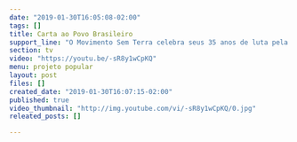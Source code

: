 ```yaml
---
date: "2019-01-30T16:05:08-02:00"
tags: []
title: Carta ao Povo Brasileiro
support_line: "O Movimento Sem Terra celebra seus 35 anos de luta pela reforma agrária e por justiça social. Mais uma vez, reafirmamos nosso compromisso de lutar pela democratização da terra, pela produção de alimentos saudáveis, pela soberania popular."
section: tv
video: "https://youtu.be/-sR8y1wCpKQ"
menu: projeto popular
layout: post
files: []
created_date: "2019-01-30T16:07:15-02:00"
published: true
video_thumbnail: "http://img.youtube.com/vi/-sR8y1wCpKQ/0.jpg"
releated_posts: []

---
```

